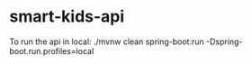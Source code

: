 # smart-kids-api

To run the api in local: ./mvnw clean spring-boot:run -Dspring-boot.run.profiles=local
